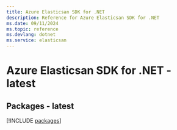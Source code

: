 ```yaml
---
title: Azure Elasticsan SDK for .NET
description: Reference for Azure Elasticsan SDK for .NET
ms.date: 09/11/2024
ms.topic: reference
ms.devlang: dotnet
ms.service: elasticsan
---
```

# Azure Elasticsan SDK for .NET - latest
## Packages - latest
[!INCLUDE [packages](elasticsan-index.md)]